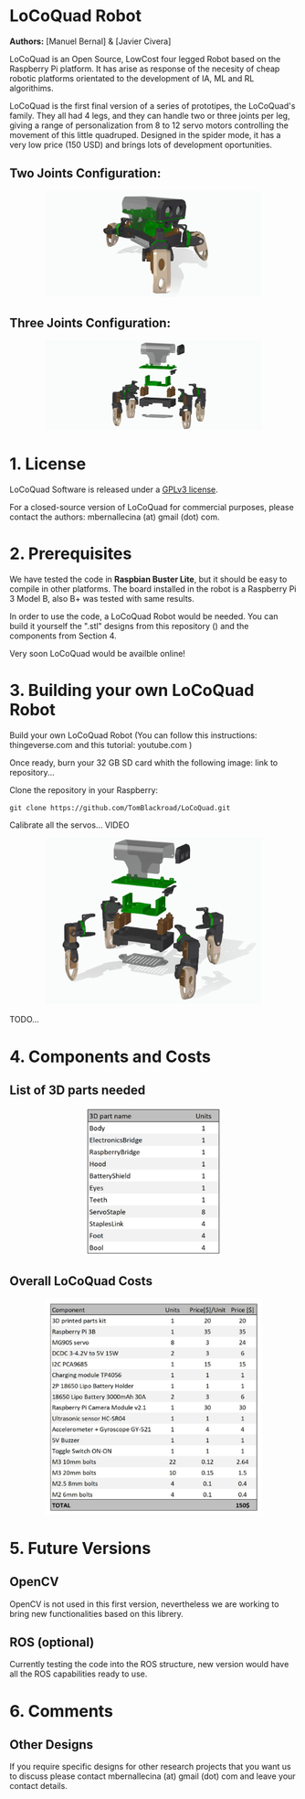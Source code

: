 # LoCoQuad Robot

**Authors:** [Manuel Bernal] & [Javier Civera]

LoCoQuad is an Open Source, LowCost four legged Robot based on the Raspberry Pi platform. 
It has arise as response of the necesity of cheap robotic platforms orientated to the development of IA, ML and RL algorithims.

LoCoQuad is the first final version of a series of prototipes, the LoCoQuad's family. They all had 4 legs, and they can handle two or three joints per leg, giving a range of personalization from 8 to 12 servo motors controlling the movement of this little quadruped. Designed in the spider mode, it has a very low price (150 USD) and brings lots of development oportunities.

## Two Joints Configuration:
<p align="center">
  <img src="Pictures/LoCoQuad_perspective_color.jpg" width="380" alt="centered image"/>
</p>

## Three Joints Configuration:
<p align="center">
  <img src="Pictures/LoCoQuad_3J_perspective_color.jpg" width="380" alt="centered image"/>
</p>

# 1. License
LoCoQuad Software is released under a [GPLv3 license](https://https://github.com/TomBlackroad/LoCoQuad/blob/master/LICENSE).

For a closed-source version of LoCoQuad for commercial purposes, please contact the authors: mbernallecina (at) gmail (dot) com.

# 2. Prerequisites
We have tested the code in **Raspbian Buster Lite**, but it should be easy to compile in other platforms. The board installed in the robot is a Raspberry Pi 3 Model B, also B+ was tested with same results.

In order to use the code, a LoCoQuad Robot would be needed. You can build it yourself the ".stl" designs from this repository () and the components from Section 4.

Very soon LoCoQuad would be availble online! 

# 3. Building your own LoCoQuad Robot

Build your own LoCoQuad Robot (You can follow this instructions: thingeverse.com and this tutorial: youtube.com )

Once ready, burn your 32 GB SD card whith the following image: link to repository...

Clone the repository in your Raspberry:
```
git clone https://github.com/TomBlackroad/LoCoQuad.git
```
Calibrate all the servos... VIDEO


<p align="center">
  <img src="Pictures/LoCoQuad_3J_assembly_conic_color_cut.jpg" width="380" alt="centered image"/>
</p>

TODO...

# 4. Components and Costs

## List of 3D parts needed
<p align="center">
   <img src="Data/LoCoQuad_parts.JPG" width="240" alt="centered image">
</p>

## Overall LoCoQuad Costs
<p align="center">
  <img src="Data/LoCoQuad_costs.JPG" width="380" alt="centered image"/>
</p>

# 5. Future Versions

## OpenCV
OpenCV is not used in this first version, nevertheless we are working to bring new functionalities based on this librery.

## ROS (optional)
Currently testing the code into the ROS structure, new version would have all the ROS capabilities ready to use. 

# 6. Comments

## Other Designs
If you require specific designs for other research projects that you want us to discuss please contact mbernallecina (at) gmail (dot) com and leave your contact details.
